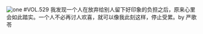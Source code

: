 ![one](http://image.wufazhuce.com/FlEUQS8ePF7zl_kuOQYw8XR6DoII)
#VOL.529
我发现一个人在放弃给别人留下好印象的负担之后，原来心里会如此踏实。一个人不必再讨人欢喜，就可以像我此刻这样，停止受累。by 严歌苓